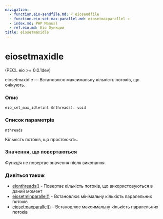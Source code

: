```yaml
---
navigation:
  - function.eio-sendfile.md: « eiosendfile
  - function.eio-set-max-parallel.md: eiosetmaxparallel »
  - index.md: PHP Manual
  - ref.eio.md: Eio Функции
title: eiosetmaxidle
---
```

# eiosetmaxidle

(PECL eio >= 0.0.1dev)

eiosetmaxidle — Встановлює максимальну кількість потоків, що очікують.

### Опис

```methodsynopsis
eio_set_max_idle(int $nthreads): void
```

### Список параметрів

`nthreads`

Кількість потоків, що простоюють.

### Значення, що повертаються

Функція не повертає значення після виконання.

### Дивіться також

-   [eionthreads()](function.eio-nthreads.md) - Повертає кількість потоків, що використовуються в даний момент
-   [eiosetminparallel()](function.eio-set-min-parallel.md) - Встановлює мінімальну кількість паралельних потоків
-   [eiosetmaxparallel()](function.eio-set-max-parallel.md) - Встановлює максимальну кількість паралельних потоків
